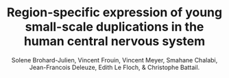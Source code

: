 ---
author: Solene Brohard-Julien, Vincent Frouin, Vincent Meyer, Smahane Chalabi, Jean-Francois Deleuze, Edith Le Floch, & Christophe Battail.
title: Region-specific expression of young small-scale duplications in the human central nervous system
journal: BMC ECOLOGY AND EVOLUTION
year: 2021
type: article
doi: 10.1186/s12862-021-01794-w
volume: 21
number: 1
---